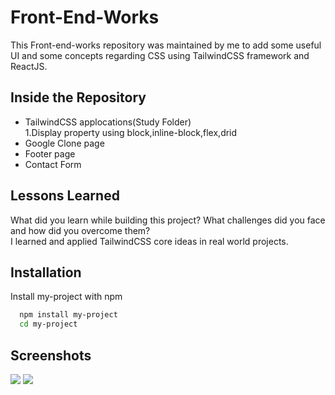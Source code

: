 
# Front-End-Works 

This Front-end-works repository was maintained by me to add some useful UI and some concepts regarding CSS using TailwindCSS framework and ReactJS.


## Inside the Repository

- TailwindCSS applocations(Study Folder) <br>
    1.Display property using block,inline-block,flex,drid
- Google Clone page
- Footer page
- Contact Form


## Lessons Learned

What did you learn while building this project? What challenges did you face and how did you overcome them?  
I learned and applied TailwindCSS core ideas in real world projects.


## Installation

Install my-project with npm

```bash
  npm install my-project
  cd my-project
```
    
## Screenshots

![](https://placehold.co/600x400)
![](https://placehold.co/600x400)


